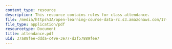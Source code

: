 ```yaml
---
content_type: resource
description: This resource contains rules for class attendance.
file: /media/https%3A/open-learning-course-data-rc.s3.amazonaws.com/17-55j-introduction-to-latin-american-studies-fall-2006/37a88feedddac49e3e77d2f57889fee7_attendance.pdf
file_type: application/pdf
resourcetype: Document
title: attendance.pdf
uid: 37a88fee-ddda-c49e-3e77-d2f57889fee7
---
```

